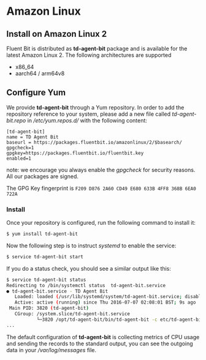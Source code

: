 # Amazon Linux

## Install on Amazon Linux 2

Fluent Bit is distributed as **td-agent-bit** package and is available for the latest Amazon Linux 2. The following architectures are supported

- x86_64
- aarch64 / arm64v8

## Configure Yum

We provide **td-agent-bit** through a Yum repository. In order to add the repository reference to your system, please add a new file called _td-agent-bit.repo_ in _/etc/yum.repos.d/_ with the following content:

```text
[td-agent-bit]
name = TD Agent Bit
baseurl = https://packages.fluentbit.io/amazonlinux/2/$basearch/
gpgcheck=1
gpgkey=https://packages.fluentbit.io/fluentbit.key
enabled=1
```

note: we encourage you always enable the _gpgcheck_ for security reasons. All our packages are signed.

The GPG Key fingerprint is `F209 D876 2A60 CD49 E680 633B 4FF8 368B 6EA0 722A`

### Install

Once your repository is configured, run the following command to install it:

```bash
$ yum install td-agent-bit
```

Now the following step is to instruct _systemd_ to enable the service:

```bash
$ service td-agent-bit start
```

If you do a status check, you should see a similar output like this:

```bash
$ service td-agent-bit status
Redirecting to /bin/systemctl status  td-agent-bit.service
● td-agent-bit.service - TD Agent Bit
   Loaded: loaded (/usr/lib/systemd/system/td-agent-bit.service; disabled; vendor preset: disabled)
   Active: active (running) since Thu 2016-07-07 02:08:01 BST; 9s ago
 Main PID: 3820 (td-agent-bit)
   CGroup: /system.slice/td-agent-bit.service
           └─3820 /opt/td-agent-bit/bin/td-agent-bit -c etc/td-agent-bit/td-agent-bit.conf
...
```

The default configuration of **td-agent-bit** is collecting metrics of CPU usage and sending the records to the standard output, you can see the outgoing data in your _/var/log/messages_ file.

